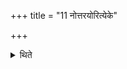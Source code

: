 +++
title = "11 नोत्तरयोरित्येके"

+++

<details><summary>थिते</summary>

नोत्तरयोरित्येके ११
</details>

